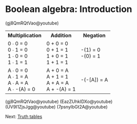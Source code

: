 Boolean algebra: Introduction
=============================

(gj8QmRQtVao@youtube)

<table>
  <tr><th>Multiplication</th><th>Addition</th><th>Negation</th></tr>
  <tr>
    <td>
      0 ∙ 0 = 0<br>
      0 ∙ 1 = 0<br>
      1 ∙ 0 = 0<br>
      1 ∙ 1 = 1
    </td>
    <td>
      0 + 0 = 0<br>
      0 + 1 = 1<br>
      1 + 0 = 1<br>
      1 + 1 = 1
    </td>
    <td>
      -(1) = 0 <br>
      -(0) = 1
    </td>
  </tr>
  <tr>
    <td>
      A ∙ 0 = 0<br>
      A ∙ 1 = A<br>
      A ∙ A = A<br>
      A ∙ -(A) = 0
    </td>
    <td>
      A + 0 = A<br>
      A + 1 = 1<br>
      A + A = A<br>
      A + -(A) = 1
    </td>
    <td>
      -(-[A]) = A
    </td>
  </tr>
</table>

(gj8QmRQtVao@youtube)
(EazZUhkIDXo@youtube)
(UV9I1ZjsJgg@youtube)
(7psnyIbGt2A@youtube)

Next: [Truth tables](/boolean-algebra-truth-tables.html)
